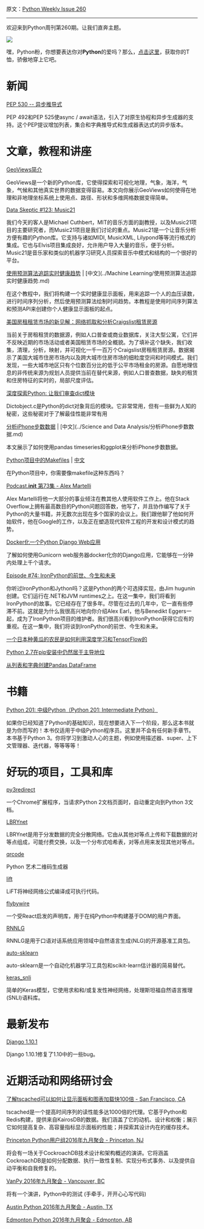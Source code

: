 原文：[Python Weekly Issue 260](http://us2.campaign-archive1.com/?u=e2e180baf855ac797ef407fc7&id=8ac63661fa&e=148158c7b4)

---

欢迎来到Python周刊第260期。让我们直奔主题。

[![](https://gallery.mailchimp.com/e2e180baf855ac797ef407fc7/images/6a426b27-541e-4bd7-b621-23ccdc662301.jpg)](http://www.amazon.com/gp/product/B0185367JQ/ref=as_li_tl?ie=UTF8&amp;camp=1789&amp;creative=390957&amp;creativeASIN=B0185367JQ&amp;linkCode=as2&amp;tag=mymerch-20&amp;linkId=OLIXWD4WZ5X6FFHD)

嘿，Python粉，你想要表达你对**Python**的爱吗？那么，[点击这里](http://www.amazon.com/gp/product/B0185367JQ/ref=as_li_tl?ie=UTF8&camp=1789&creative=390957&creativeASIN=B0185367JQ&linkCode=as2&tag=mymerch-20&linkId=OLIXWD4WZ5X6FFHD)，获取你的T恤，骄傲地穿上它吧。

# 新闻

[PEP 530 -- 异步推导式](https://www.python.org/dev/peps/pep-0530/)

PEP 492和PEP 525使async / await语法，引入了对原生协程和异步生成器的支持。这个PEP提议增加列表，集合和字典推导式和生成器表达式的异步版本。

# 文章，教程和讲座

[GeoViews简介](https://www.continuum.io/blog/developer-blog/introducing-geoviews) 

GeoViews是一个新的Python库，它使得探索和可视化地理，气象，海洋，气象，气候和其他真实世界的数据变得容易。本文向你展示GeoViews如何使得在地理和非地理坐标系统上使用点、路径、形状和多维网格数据变得简单。

[Data Skeptic #123: Music21](http://dataskeptic.com/epnotes/music21.php)

我们今天的客人是Michael Cuthbert，MIT的音乐方面的副教授，以及Music21项目的主要研究者，而Music21项目是我们讨论的重点。Music21是一个让音乐分析方便有趣的Python库。它支持与诸如MIDI, MusicXML, Lilypond等等流行格式的集成。它也与Elvis项目集成良好，允许用户导入大量的音乐，便于分析。Music21是音乐家和类似的机器学习研究人员探索音乐中模式和结构的一个很好的平台。

[使用预测算法追踪实时健康趋势](http://blog.algorithmia.com/predictive-algorithms-track-real-time-health-trends/) | [中文](../Machine Learning/使用预测算法追踪实时健康趋势.md)

在这个教程中，我们将构建一个实时健康显示面板，用来追踪一个人的血压读数，进行时间序列分析，然后使用预测算法绘制时间趋势。本教程是使用时间序列算法和预测API来创建你个人健康显示面板的起点。

[美国房租租赁市场的新见解：网络抓取和分析Craigslist租赁房源](https://www.researchgate.net/publication/306400541_New_Insights_into_Rental_Housing_Markets_across_the_United_States_Web_Scraping_and_Analyzing_Craigslist_Rental_Listings)

当前关于房租租赁的数据源，例如人口普查或商业数据库，关注大型公寓，它们并不反映近期的市场活动或者美国租赁市场的全概貌。为了填补这个缺失，我们收集，清理，分析，映射，并可视化一千一百万个Craigslist房租租赁房源。数据揭示了美国大城市住房市场内以及跨大城市住房市场的细粒度空间和时间模式。我们发现，一些大城市地区只有个位数百分比的低于公平市场租金的房源。自愿地理信息的非传统来源为规划人员提供当前在替代来源，例如人口普查数据，缺失的租赁和住房特征的实时的，局部尺度评估。

[深度探索Python: 让我们审查dict模块](https://www.buzzfeed.com/andrewkelleher/deep-exploration-into-python-lets-review-the-dict-module)

Dictobject.c是Python的dict对象背后的模块。它非常常用，但有一些鲜为人知的秘密，这些秘密对于了解最佳性能非常有用

[分析iPhone步数数据](http://blog.yhat.com/posts/phone-steps-timeseries.html) | [中文](../Science and Data Analysis/分析iPhone步数数据.md)

本文展示了如何使用pandas timeseries和ggplot来分析iPhone步数数据。

[Python项目中的Makefiles](http://krzysztofzuraw.com/blog/2016/makefiles-in-python-projects.html) | [中文](../Others/Python项目中的Makefiles.md)

在Python项目中，你需要像makefile这种东西吗？

[Podcast.__init__ 第73集 - Alex Martelli](https://podcastinit.com/alex-martelli.html)

Alex Martelli将他一大部分的事业倾注在教其他人使用软件工作上。他在Stack Overflow上拥有最高数目的Python问题回答数，他写了，并且协作编写了关于Python的大量书籍，并无数次出现在多个国家的会议上。我们跟他聊了他如何开始软件，他在Google的工作，以及正在塑造现代软件工程的开发和设计模式的趋势。

[Docker化一个Python Django Web应用](https://semaphoreci.com/community/tutorials/dockerizing-a-python-django-web-application)

了解如何使用Gunicorn web服务器docker化你的Django应用，它能够在一分钟内处理上千个请求。

[Episode #74: IronPython的前世、今生和未来
](https://talkpython.fm/episodes/show/74/past-present-and-future-of-ironpython)

你听过IronPython和Jython吗？这是Python的两个可选择实现，由Jim hugunin创建。它们运行在.NET和JVM runtimes之上。在这一集中，我们将看到IronPython的故事。它已经存在了很多年。尽管在过去的几年中，它一直有些停滞不前。这就是为什么我很高兴地向你介绍Alex Earl，他与Benedikt Eggers一起，成为了IronPython项目的维护者。我们很高兴看到IronPython获得它应有的重视。在这一集中，我们将谈到IronPython的前世、今生和未来。

[一个日本种黄瓜的农民是如何利用深度学习和TensorFlow的](https://cloud.google.com/blog/big-data/2016/08/how-a-japanese-cucumber-farmer-is-using-deep-learning-and-tensorflow)

[Python 2.7在pip安装中仍然居于主导地位](http://www.randalolson.com/2016/09/03/python-2-7-still-reigns-supreme-in-pip-installs/)

[从列表和字典创建Pandas DataFrame](http://pbpython.com/pandas-list-dict.html)


# 书籍

[Python 201: 中级Python（Python 201: Intermediate Python）](http://amzn.to/2cH5K1u)

如果你已经知道了Python的基础知识，现在想要进入下一个阶段，那么这本书就是为你而写的！本书仅适用于中级Python程序员。这里并不会有任何新手章节。本书基于Python 3。你将学习到激动人心的主题，例如使用描述器、super、上下文管理器、迭代器，等等等等！

# 好玩的项目，工具和库

[py3redirect](https://chrome.google.com/webstore/detail/py3redirect/codfjigcljdnlklcaopdciclmmdandig?hl=en-US)

一个Chrome扩展程序，当请求Python 2文档页面时，自动重定向到Python 3文档。

[LBRYnet](https://github.com/lbryio/lbry) 

LBRYnet是用于分发数据的完全分散网络。它由从其他对等点上传和下载数据的对等点组成，可能付费交换，以及一个分布式哈希表，对等点用来发现其他对等点。

[qrcode](https://github.com/sylnsfar/qrcode/)

Python 艺术二维码生成器

[lift](https://github.com/bhuztez/lift)

LiFT将神经网络公式编译成可执行代码。

[flybywire](https://github.com/thomasantony/flybywire)

一个受React启发的声明库，用于在纯Python中构建基于DOM的用户界面。

[RNNLG](https://github.com/shawnwun/RNNLG)

RNNLG是用于口语对话系统应用领域中自然语言生成(NLG)的开源基准工具包。

[auto-sklearn](https://github.com/automl/auto-sklearn)

auto-sklearn是一个自动化机器学习工具包和scikit-learn估计器的简易替代。

[keras_snli](https://github.com/Smerity/keras_snli)

简单的Keras模型，它使用求和和/或复发性神经网络，处理斯坦福自然语言推理(SNLI)语料库。


# 最新发布

[Django 1.10.1](https://docs.djangoproject.com/en/1.10/releases/1.10.1/)

Django 1.10.1修复了1.10中的一些bug。


# 近期活动和网络研讨会

[了解tscached可以如何让显示面板和图表加载快100倍 - San Francisco, CA](https://www.meetup.com/sfpython/events/233917531/)

tscached是一个提高时间序列的读性能多达1000倍的代理。它基于Python和Redis构建，提供来自KairosDB的数据。我们涵盖了它的动机、设计和权衡；展示它如何提高复杂、高容量指标显示面板的性能；并探索其设计内在的缓存技术。

[Princeton Python用户组2016年九月聚会 - Princeton, NJ](https://www.meetup.com/pug-ip/events/232570309/)

将会有一场关于CockroachDB技术设计和架构概述的演讲。它将涵盖CockroachDB是如何分配数据、执行一致性复制、实现分布式事务、以及提供自动平衡和自我修复的。

[VanPy 2016年九月聚会 - Vancouver, BC](https://www.meetup.com/vanpyz/events/233167899/)

将有一个演讲，Python中的测试 (手牵手，开开心心写代码) 

[Austin Python 2016年九月聚会 - Austin, TX](https://www.meetup.com/austinpython/events/232001919/)

[Edmonton Python 2016年九月聚会 - Edmonton, AB](https://www.meetup.com/startupedmonton/events/233561475/) 

